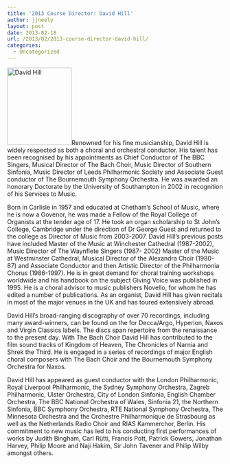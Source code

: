 ```yaml
---
title: '2013 Course Director: David Hill'
author: jjneely
layout: post
date: 2013-02-18
url: /2013/02/2013-course-director-david-hill/
categories:
  - Uncategorized
---
```

[<img class="alignleft size-full wp-image-467" alt="David Hill" src="http://carolinarscm.org/cms/wp-content/uploads/2010/08/david-hill-headshot.jpg" width="150" height="180" />][1]Renowned for his fine musicianship, David Hill is widely respected as both a choral and orchestral conductor. His talent has been recognised by his appointments as Chief Conductor of The BBC Singers, Musical Director of The Bach Choir, Music Director of Southern Sinfonia, Music Director of Leeds Philharmonic Society and Associate Guest conductor of The Bournemouth Symphony Orchestra. He was awarded an honorary Doctorate by the University of Southampton in 2002 in recognition of his Services to Music.

Born in Carlisle in 1957 and educated at Chetham’s School of Music, where he is now a Govenor, he was made a Fellow of the Royal College of Organists at the tender age of 17. He took an organ scholarship to St John’s College, Cambridge under the direction of Dr George Guest and returned to the college as Director of Music from 2003-2007. David Hill’s previous posts have included Master of the Music at Winchester Cathedral (1987-2002), Music Director of The Waynflete Singers (1987- 2002) Master of the Music at Westminster Cathedral, Musical Director of the Alexandra Choir (1980- 87) and Associate Conductor and then Artistic Director of the Philharmonia Chorus (1986-1997). He is in great demand for choral training workshops worldwide and his handbook on the subject Giving Voice was published in 1995. He is a choral advisor to music publishers Novello, for whom he has edited a number of publications. As an organist, David Hill has given recitals in most of the major venues in the UK and has toured extensively abroad.

David Hill’s broad-ranging discography of over 70 recordings, including many award-winners, can be found on the for Decca/Argo, Hyperion, Naxos and Virgin Classics labels. The discs span repertoire from the renaissance to the present day. With The Bach Choir David Hill has contributed to the film sound tracks of Kingdom of Heaven, The Chronicles of Narnia and Shrek the Third. He is engaged in a series of recordings of major English choral composers with The Bach Choir and the Bournemouth Symphony Orchestra for Naxos.

David Hill has appeared as guest conductor with the London Philharmonic, Royal Liverpool Philharmonic, the Sydney Symphony Orchestra, Zagreb Philharmonic, Ulster Orchestra, City of London Sinfonia, English Chamber Orchestra, The BBC National Orchestra of Wales, Sinfonia 21, the Northern Sinfonia, BBC Symphony Orchestra, RTE National Symphony Orchestra, The Minnesota Orchestra and the Orchestre Philharmonique de Strasbourg as well as the Netherlands Radio Choir and RIAS Kammerchor, Berlin. His commitment to new music has led to his conducting first performances of works by Judith Bingham, Carl Rütti, Francis Pott, Patrick Gowers, Jonathan Harvey, Philip Moore and Naji Hakim, Sir John Tavener and Philip Wilby amongst others.

 [1]: http://carolinarscm.org/cms/wp-content/uploads/2010/08/david-hill-headshot.jpg
